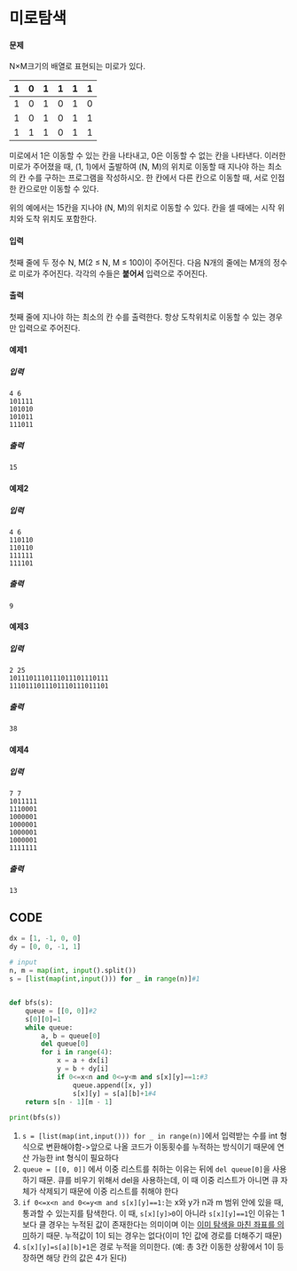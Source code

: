# 미로탐색

#### 문제

N×M크기의 배열로 표현되는 미로가 있다.

| 1    | 0    | 1    | 1    | 1    | 1    |
| ---- | ---- | ---- | ---- | ---- | ---- |
| 1    | 0    | 1    | 0    | 1    | 0    |
| 1    | 0    | 1    | 0    | 1    | 1    |
| 1    | 1    | 1    | 0    | 1    | 1    |

미로에서 1은 이동할 수 있는 칸을 나타내고, 0은 이동할 수 없는 칸을 나타낸다. 이러한 미로가 주어졌을 때, (1, 1)에서 출발하여 (N, M)의 위치로 이동할 때 지나야 하는 최소의 칸 수를 구하는 프로그램을 작성하시오. 한 칸에서 다른 칸으로 이동할 때, 서로 인접한 칸으로만 이동할 수 있다.

위의 예에서는 15칸을 지나야 (N, M)의 위치로 이동할 수 있다. 칸을 셀 때에는 시작 위치와 도착 위치도 포함한다.

#### 입력

첫째 줄에 두 정수 N, M(2 ≤ N, M ≤ 100)이 주어진다. 다음 N개의 줄에는 M개의 정수로 미로가 주어진다. 각각의 수들은 **붙어서** 입력으로 주어진다.

#### 출력

첫째 줄에 지나야 하는 최소의 칸 수를 출력한다. 항상 도착위치로 이동할 수 있는 경우만 입력으로 주어진다.

#### 예제1

##### 입력

```
4 6
101111
101010
101011
111011
```

##### 출력

```
15
```

#### 예제2

##### 입력

```
4 6
110110
110110
111111
111101
```

##### 출력

```
9
```

#### 예제3

##### 입력

```
2 25
1011101110111011101110111
1110111011101110111011101
```

##### 출력

```
38
```

#### 예제4

##### 입력

```
7 7
1011111
1110001
1000001
1000001
1000001
1000001
1111111
```

##### 출력

```
13
```



## CODE

```python
dx = [1, -1, 0, 0]  
dy = [0, 0, -1, 1]  

# input
n, m = map(int, input().split())			
s = [list(map(int,input())) for _ in range(n)]#1


def bfs(s):
    queue = [[0, 0]]#2  
    s[0][0]=1   
    while queue:    
        a, b = queue[0]
        del queue[0]					
        for i in range(4):				
            x = a + dx[i]				
            y = b + dy[i]
            if 0<=x<n and 0<=y<m and s[x][y]==1:#3
                queue.append([x, y])	
                s[x][y] = s[a][b]+1#4
    return s[n - 1][m - 1]	

print(bfs(s))
```

1. `s = [list(map(int,input())) for _ in range(n)]`에서 입력받는 수를 int 형식으로 변환해야함->앞으로 나올 코드가 이동횟수를 누적하는 방식이기 때문에 연산 가능한 int 형식이 필요하다
2. `queue = [[0, 0]]` 에서 이중 리스트를 취하는 이유는 뒤에 `del queue[0]`을 사용하기 때문. 큐를 비우기 위해서 del을 사용하는데, 이 때 이중 리스트가 아니면 큐 자체가 삭제되기 때문에 이중 리스트를 취해야 한다
3. `if 0<=x<n and 0<=y<m and s[x][y]==1:`는 x와 y가 n과 m 범위 안에 있을 때, 통과할 수 있는지를 탐색한다. 이 때, `s[x][y]>0`이 아니라 `s[x][y]==1`인 이유는 1보다 클 경우는 누적된 값이 존재한다는 의미이며 이는 <u>이미 탐색을 마친 좌표를 의미</u>하기 때문. 누적값이 1이 되는 경우는 없다(이미 1인 값에 경로를 더해주기 때문)
4. `s[x][y]=s[a][b]+1`은 경로 누적을 의미한다. (예: 총 3칸 이동한 상황에서 1이 등장하면 해당 칸의 값은 4가 된다)